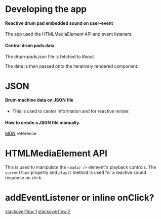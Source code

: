 # Developing the app
#### Reactive drum pad embedded sound on user-event
The app used the HTMLMediaElement API and event listeners.
#### Central drum pads data
The *drum-pads.json* file is fetched to *React*.


The data is then passed onto the iteratively rendered component.


# JSON
#### Drum machine data on JSON file
 - This is used to center information and for reactive render.
#### How to create a JSON file manually.
 [MDN](https://developer.mozilla.org/en-US/docs/Learn/JavaScript/Objects/JSON) reference.

# HTMLMediaElement API
  This is used to manipulate the `<audio />` element's playback controls.
  The `currentTime` property and `play()` method is used for a reactive sound response on click.

# addEventListener or inline onClick?
  [stackoverflow 1](https://stackoverflow.com/questions/26008243/is-it-more-efficient-to-use-addeventlistener-or-onclick-for-performance)
  [stackoverflow 2](https://stackoverflow.com/questions/6348494/addeventlistener-vs-onclick)
